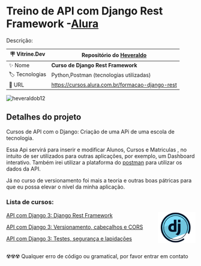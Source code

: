 # Treino de API com Django Rest Framework -[Alura](https://www.alura.com.br)

Descrição:

| :placard: Vitrine.Dev |    Repositório do [Heveraldo](https://www.linkedin.com/in/heveraldo-serra-7b3544200/)  |
| -------------  | --- |
| :sparkles: Nome        | **Curso de Django Rest Framework**
| :label: Tecnologias | Python,Postman (tecnologias utilizadas)
| :rocket: URL         | https://cursos.alura.com.br/formacao-django-rest

<!-- Inserir imagem com a #vitrinedev ao final do link -->
<p align="left"> <img src="https://storage.caktusgroup.com/media/blog-images/drf-logo2.png" alt="heveraldob12" width="330" height="230"  /> </p>


## Detalhes do projeto

Cursos de API com o Django:
Criação de uma APi de uma escola de tecnologia.

Essa Api servirá para inserir e modificar Alunos, Cursos e Matriculas , no intuito de ser utilizados para outras aplicações, por exemplo, um Dashboard interativo.
Também irei utilizar a plataforma do [postman](https://web.postman.co/home) para utilizar os dados da API.

Já no curso de versionamento foi mais a teoria e outras boas pátricas para que eu possa elevar o nível da minha aplicação.

### Lista de cursos:
<img align="right" alt="coding" width="100" src="https://github.com/Heveraldob12/API-Django-Rest-Framework/blob/master/media_root/ALURA%20DJANGO%20LOGO/logo%20alura%20django%20logo.png#vitrinedev">

[API com Django 3: Django Rest Framework](https://cursos.alura.com.br/course/api-django-3-rest-framework)


[API com Django 3: Versionamento, cabeçalhos e CORS](https://cursos.alura.com.br/course/api-django-3-versionamento-cabecalhos-cors)

[API com Django 3: Testes, segurança e lapidações](https://cursos.alura.com.br/course/api-django-3-testes-seguranca-lapidacoes)

## 
☢️☢️☢️ Qualquer erro de código ou gramatical, por favor entrar em contato

